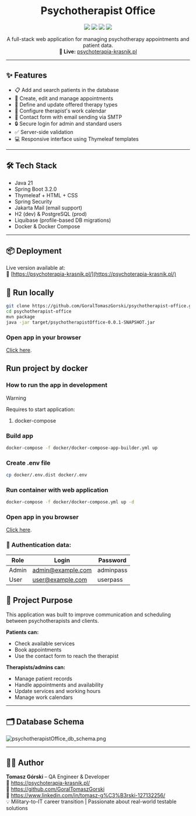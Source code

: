 <h1 align="center">Psychotherapist Office</h1>

<p align="center">
  <img src="https://img.shields.io/badge/Java-21-blue?logo=java&logoColor=white"/>
  <img src="https://img.shields.io/badge/SpringBoot-3.2-success?logo=springboot"/>
  <img src="https://img.shields.io/badge/Thymeleaf-3.1-darkgreen?logo=leaflet"/>
  <img src="https://img.shields.io/badge/JUnit-5.9.3-red?logo=JUnit5"/>
</p>

<p align="center">
  A full-stack web application for managing psychotherapy appointments and patient data.  
  <br>
  <strong>🚀 Live:</strong> <a href="https://psychoterapia-krasnik.pl/" target="_blank">psychoterapia-krasnik.pl</a>
</p>

---

## ✨ Features

- 📋 Add and search patients in the database
- 📅 Create, edit and manage appointments
- 💼 Define and update offered therapy types
- 📆 Configure therapist's work calendar
- 📧 Contact form with email sending via SMTP
- 🔒 Secure login for admin and standard users
- ✅ Server-side validation
- 💻 Responsive interface using Thymeleaf templates

---

## 🛠️ Tech Stack

- Java 21
- Spring Boot 3.2.0
- Thymeleaf + HTML + CSS
- Spring Security
- Jakarta Mail (email support)
- H2 (dev) & PostgreSQL (prod)
- Liquibase (profile-based DB migrations)
- Docker & Docker Compose

---

## 📦 Deployment

Live version available at:  
🔗 [https://psychoterapia-krasnik.pl/](https://psychoterapia-krasnik.pl/)

## 🧪 Run locally

```bash
git clone https://github.com/GoralTomaszGorski/psychotherapist-office.git
cd psychotherapist-office
mvn package
java -jar target/psychotherapistOffice-0.0.1-SNAPSHOT.jar
```

### Open app in your browser
[Click here](http://localhost:8080/).

## Run project by docker

### How to run the app in development

> [!WARNING]
> Requires to start application:
> 1. docker-compose

### Build app

```sh
docker-compose -f docker/docker-compose-app-builder.yml up
```

### Create .env file
```sh
cp docker/.env.dist docker/.env
```

### Run container with web application

```sh
docker-compose -f docker/docker-compose.yml up -d
```

### Open app in you browser
[Click here](http://localhost:8080/).

### 🔐 Authentication data:
| Role  | Login                                         | Password  |
| ----- | --------------------------------------------- | --------- |
| Admin | [admin@example.com](mailto:admin@example.com) | adminpass |
| User  | [user@example.com](mailto:user@example.com)   | userpass  |


## 🧠 Project Purpose
This application was built to improve communication and scheduling between psychotherapists and clients.

**Patients can:**  
- Check available services  
- Book appointments  
- Use the contact form to reach the therapist

**Therapists/admins can:**  
- Manage patient records  
- Handle appointments and availability  
- Update services and working hours  
- Manage work calendars

---

## 🗂️ Database Schema

![psychotherapistOffice_db_schema.png](https://github.com/GoralTomaszGorski/psychotherapist_office/blob/6ca77b18357403c09c19b23b21effa0e37df7d4c/src/main/resources/static/images/psychotherapistOffice_db_schema.png)

---

## 👨‍💻 Author

**Tomasz Górski** – QA Engineer & Developer  
🔗 https://psychoterapia-krasnik.pl/  
📌 https://github.com/GoralTomaszGorski  
🔗 https://www.linkedin.com/in/tomasz-g%C3%B3rski-127132256/  
💡 Military-to-IT career transition | Passionate about real-world testable solutions
